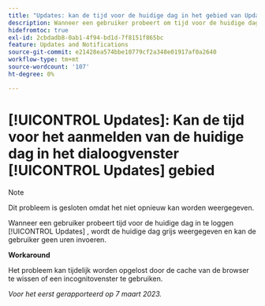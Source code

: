 ```yaml
---
title: "Updates: kan de tijd voor de huidige dag in het gebied van Updates niet registreren"
description: Wanneer een gebruiker probeert om tijd voor de huidige dag in het gebied van Updates te registreren, wordt de huidige dag grayed uit, en de gebruiker kan geen uren ingaan.
hidefromtoc: true
exl-id: 2cbdadb8-0ab1-4f94-bd1d-7f8151f865bc
feature: Updates and Notifications
source-git-commit: e21428ea574bbe10779cf2a348e01917af0a2640
workflow-type: tm+mt
source-wordcount: '107'
ht-degree: 0%

---
```


# [!UICONTROL Updates]: Kan de tijd voor het aanmelden van de huidige dag in het dialoogvenster [!UICONTROL Updates] gebied

>[!NOTE]
>
>Dit probleem is gesloten omdat het niet opnieuw kan worden weergegeven.

Wanneer een gebruiker probeert tijd voor de huidige dag in te loggen [!UICONTROL Updates] , wordt de huidige dag grijs weergegeven en kan de gebruiker geen uren invoeren.

**Workaround**

Het probleem kan tijdelijk worden opgelost door de cache van de browser te wissen of een incognitovenster te gebruiken.

_Voor het eerst gerapporteerd op 7 maart 2023._
